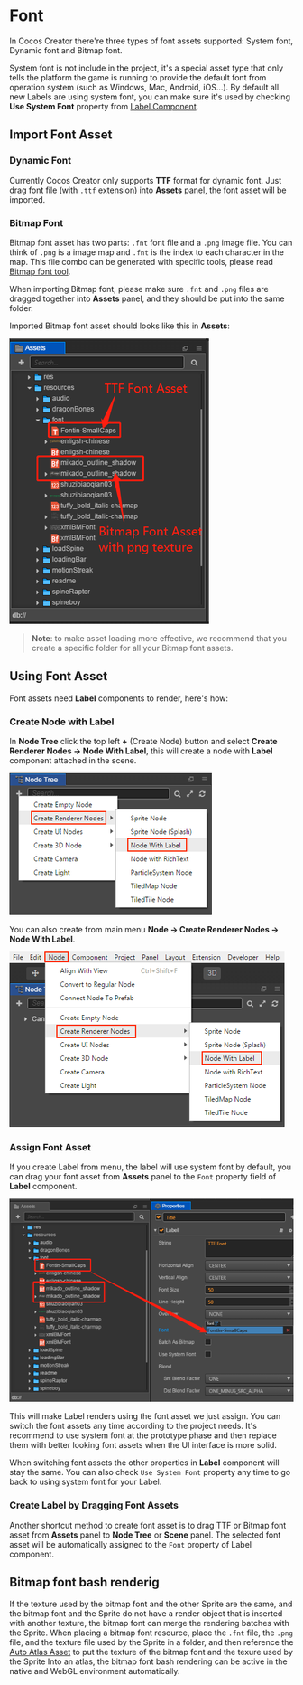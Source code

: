 # Font

In Cocos Creator there're three types of font assets supported: System font, Dynamic font and Bitmap font.

System font is not include in the project, it's a special asset type that only tells the platform the game is running to provide the default font from operation system (such as Windows, Mac, Android, iOS...). By default all new Labels are using system font, you can make sure it's used by checking **Use System Font** property from [Label Component](../components/label.md).

## Import Font Asset

### Dynamic Font

Currently Cocos Creator only supports **TTF** format for dynamic font. Just drag font file (with `.ttf` extension) into **Assets** panel, the font asset will be imported.

### Bitmap Font

Bitmap font asset has two parts: `.fnt` font file and a `.png` image file. You can think of `.png` is a image map and `.fnt` is the index to each character in the map. This file combo can be generated with specific tools, please read [Bitmap font tool](../getting-started/support.md#tools-for-generating-bitmap-font).

When importing Bitmap font, please make sure `.fnt` and `.png` files are dragged together into **Assets** panel, and they should be put into the same folder.

Imported Bitmap font asset should looks like this in **Assets**:

![imported font asset](font/imported.png)

> **Note**: to make asset loading more effective, we recommend that you create a specific folder for all your Bitmap font assets.

## Using Font Asset

Font assets need **Label** components to render, here's how:

### Create Node with Label

In **Node Tree** click the top left **+** (Create Node) button and select **Create Renderer Nodes -> Node With Label**, this will create a node with **Label** component attached in the scene.

![from hierarchy](font/create_label.png)

You can also create from main menu **Node -> Create Renderer Nodes -> Node With Label**.

![from main menu](font/create_label_main_menu.png)

### Assign Font Asset

If you create Label from menu, the label will use system font by default, you can drag your font asset from **Assets** panel to the `Font` property field of **Label** component.

![assign font file](font/assign_font_file.png)

This will make Label renders using the font asset we just assign. You can switch the font assets any time according to the project needs. It's recommend to use system font at the prototype phase and then replace them with better looking font assets when the UI interface is more solid.

When switching font assets the other properties in **Label** component will stay the same. You can also check `Use System Font` property any time to go back to using system font for your Label.

### Create Label by Dragging Font Assets

Another shortcut method to create font asset is to drag TTF or Bitmap font asset from **Assets** panel to **Node Tree** or **Scene** panel. The selected font asset will be automatically assigned to the `Font` property of Label component.

## Bitmap font bash renderig

If the texture used by the bitmap font and the other Sprite are the same, and the bitmap font and the Sprite do not have a render object that is inserted with another texture, the bitmap font can merge the rendering batches with the Sprite. When placing a bitmap font resource, place the `.fnt` file, the `.png` file, and the texture file used by the Sprite in a folder, and then reference the [Auto Atlas Asset](auto-atlas.md) to put the texture of the bitmap font and the texure used by the Sprite Into an atlas, the bitmap font bash rendering can be active in the native and WebGL environment automatically.
